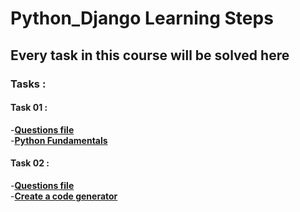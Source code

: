 # Python_Django Learning Steps
## Every task in this course will be solved here
### Tasks :
#### Task 01 :  
-[**Questions file**](https://github.com/PydevAzmi/Python_Django/blob/master/Tasks%20files/01-Python%20Tasks%20Part%201.pdf)<br>
-[**Python Fundamentals** ](https://github.com/PydevAzmi/Python_Django/blob/master/Task%2001/Task%2001-Python%20fundamentals.py)
#### Task 02 :
-[**Questions file**](https://github.com/PydevAzmi/Python_Django/blob/master/Tasks%20files/02-Tasks.pdf)<br>
-[**Create a code generator**](https://github.com/PydevAzmi/Python_Django/blob/master/Task%2002/Create%20a%20code%20generator.py)
